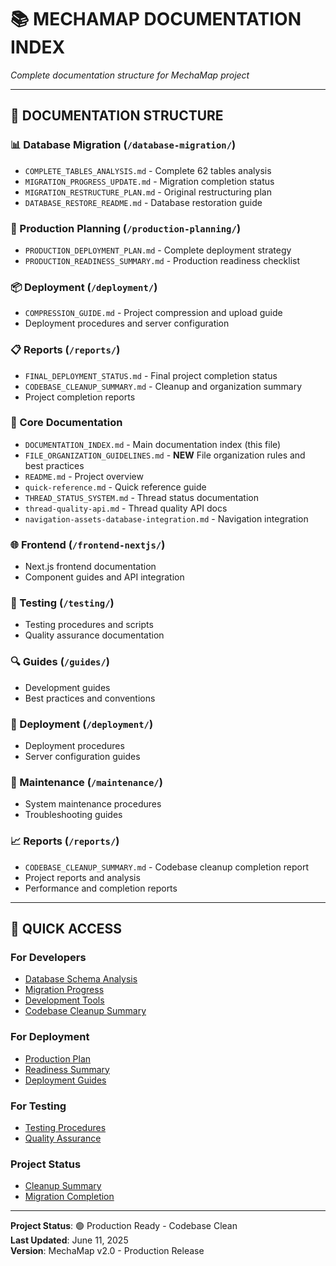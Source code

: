 # 📚 **MECHAMAP DOCUMENTATION INDEX**
*Complete documentation structure for MechaMap project*

---

## 📂 **DOCUMENTATION STRUCTURE**

### **📊 Database Migration** (`/database-migration/`)
- `COMPLETE_TABLES_ANALYSIS.md` - Complete 62 tables analysis
- `MIGRATION_PROGRESS_UPDATE.md` - Migration completion status  
- `MIGRATION_RESTRUCTURE_PLAN.md` - Original restructuring plan
- `DATABASE_RESTORE_README.md` - Database restoration guide

### **🚀 Production Planning** (`/production-planning/`)
- `PRODUCTION_DEPLOYMENT_PLAN.md` - Complete deployment strategy
- `PRODUCTION_READINESS_SUMMARY.md` - Production readiness checklist

### **📦 Deployment** (`/deployment/`)
- `COMPRESSION_GUIDE.md` - Project compression and upload guide
- Deployment procedures and server configuration

### **📋 Reports** (`/reports/`)
- `FINAL_DEPLOYMENT_STATUS.md` - Final project completion status
- `CODEBASE_CLEANUP_SUMMARY.md` - Cleanup and organization summary
- Project completion reports

### **📖 Core Documentation**
- `DOCUMENTATION_INDEX.md` - Main documentation index (this file)
- `FILE_ORGANIZATION_GUIDELINES.md` - **NEW** File organization rules and best practices
- `README.md` - Project overview
- `quick-reference.md` - Quick reference guide
- `THREAD_STATUS_SYSTEM.md` - Thread status documentation
- `thread-quality-api.md` - Thread quality API docs
- `navigation-assets-database-integration.md` - Navigation integration

### **🌐 Frontend** (`/frontend-nextjs/`)
- Next.js frontend documentation
- Component guides and API integration

### **🧪 Testing** (`/testing/`)
- Testing procedures and scripts
- Quality assurance documentation

### **🔍 Guides** (`/guides/`)
- Development guides
- Best practices and conventions

### **🚢 Deployment** (`/deployment/`)
- Deployment procedures
- Server configuration guides

### **🔧 Maintenance** (`/maintenance/`)
- System maintenance procedures
- Troubleshooting guides

### **📈 Reports** (`/reports/`)
- `CODEBASE_CLEANUP_SUMMARY.md` - Codebase cleanup completion report
- Project reports and analysis
- Performance and completion reports

---

## 🎯 **QUICK ACCESS**

### **For Developers**
- [Database Schema Analysis](database-migration/COMPLETE_TABLES_ANALYSIS.md)
- [Migration Progress](database-migration/MIGRATION_PROGRESS_UPDATE.md)  
- [Development Tools](development-tools/)
- [Codebase Cleanup Summary](reports/CODEBASE_CLEANUP_SUMMARY.md)

### **For Deployment**
- [Production Plan](production-planning/PRODUCTION_DEPLOYMENT_PLAN.md)
- [Readiness Summary](production-planning/PRODUCTION_READINESS_SUMMARY.md)
- [Deployment Guides](deployment/)

### **For Testing**
- [Testing Procedures](testing/)
- [Quality Assurance](guides/)

### **Project Status**
- [Cleanup Summary](reports/CODEBASE_CLEANUP_SUMMARY.md)
- [Migration Completion](database-migration/MIGRATION_PROGRESS_UPDATE.md)

---

**Project Status**: 🟢 Production Ready - Codebase Clean  
**Last Updated**: June 11, 2025  
**Version**: MechaMap v2.0 - Production Release
